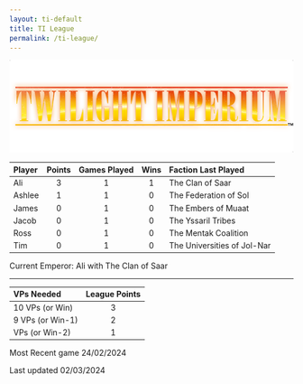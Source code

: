 ```yaml
---
layout: ti-default
title: TI League
permalink: /ti-league/
---
```

![This is an alt text.](/images/TI-logo.png)



| Player | Points | Games Played | Wins |         Faction Last Played |
| :----- | :----: | :----------: | :--: | :-------------------------  |
| Ali    |   3    |      1       |  1   |            The Clan of Saar |
| Ashlee |   1    |      1       |  0   |       The Federation of Sol |
| James  |   0    |      1       |  0   |         The Embers of Muaat |
| Jacob  |   0    |      1       |  0   |          The Yssaril Tribes |
| Ross   |   0    |      1       |  0   |        The Mentak Coalition |
| Tim    |   0    |      1       |  0   | The Universities of Jol-Nar |

<p id='emperor'>Current Emperor: Ali with The Clan of Saar</p>

___

| VPs Needed         | League Points | 
| :-----             | :----:        | 
| 10 VPs (or Win)    |   3           |   
| 9 VPs (or Win-1)   |   2           |   
|  VPs (or Win-2)    |   1           |

Most Recent game 24/02/2024

Last updated 02/03/2024